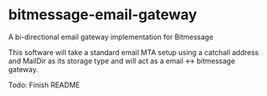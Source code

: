 bitmessage-email-gateway
========================

A bi-directional email gateway implementation for Bitmessage

This software will take a standard email MTA setup using a catchall address and MailDir as its storage type and will act as a email <-> bitmessage gateway.

Todo: Finish README
